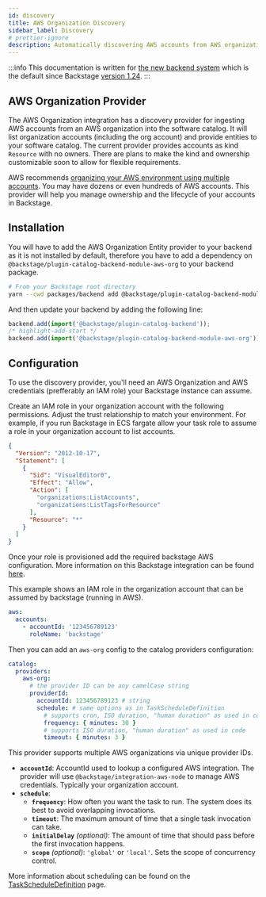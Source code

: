 ```yaml
---
id: discovery
title: AWS Organization Discovery
sidebar_label: Discovery
# prettier-ignore
description: Automatically discovering AWS accounts from AWS organizations
---
```


:::info
This documentation is written for [the new backend system](../../backend-system/index.md) which is the default since Backstage [version 1.24](../../releases/v1.24.0.md).
:::

## AWS Organization Provider

The AWS Organization integration has a discovery provider for ingesting AWS accounts from an AWS organization into the software catalog. It will list organization accounts (including the org account) and provide entities to your software catalog. The current provider provides accounts as kind `Resource` with no owners. There are plans to make the kind and ownership customizable soon to allow for flexible requirements.

AWS recommends [organizing your AWS environment using multiple accounts](https://docs.aws.amazon.com/whitepapers/latest/organizing-your-aws-environment/organizing-your-aws-environment.html). You may have dozens or even hundreds of AWS accounts. This provider will help you manage ownership and the lifecycle of your accounts in Backstage.

## Installation

You will have to add the AWS Organization Entity provider to your backend as it is not installed by default, therefore you have to add a dependency on `@backstage/plugin-catalog-backend-module-aws-org` to your backend package.

```bash
# From your Backstage root directory
yarn --cwd packages/backend add @backstage/plugin-catalog-backend-module-aws-org
```

And then update your backend by adding the following line:

```ts title="packages/backend/src/index.ts"
backend.add(import('@backstage/plugin-catalog-backend'));
/* highlight-add-start */
backend.add(import('@backstage/plugin-catalog-backend-module-aws-org'));
```

## Configuration

To use the discovery provider, you'll need an AWS Organization and AWS credentials (prefferably an IAM role) your Backstage instance can assume.

Create an IAM role in your organization account with the following permissions. Adjust the trust relationship to match your environment. For example, if you run Backstage in ECS fargate allow your task role to assume a role in your organization account to list accounts.

```json
{
  "Version": "2012-10-17",
  "Statement": [
    {
      "Sid": "VisualEditor0",
      "Effect": "Allow",
      "Action": [
        "organizations:ListAccounts",
        "organizations:ListTagsForResource"
      ],
      "Resource": "*"
    }
  ]
}
```

Once your role is provisioned add the required backstage AWS configuration. More information on this Backstage integration can be found [here](https://github.com/backstage/backstage/tree/master/packages/integration-aws-node#readme).

This example shows an IAM role in the organization account that can be assumed by backstage (running in AWS).

```yaml
aws:
  accounts:
    - accountId: '123456789123'
      roleName: 'backstage'
```

Then you can add an `aws-org` config to the catalog providers configuration:

```yaml
catalog:
  providers:
    aws-org:
      # the provider ID can be any camelCase string
      providerId:
        accountId: 123456789123 # string
        schedule: # same options as in TaskScheduleDefinition
          # supports cron, ISO duration, "human duration" as used in code
          frequency: { minutes: 30 }
          # supports ISO duration, "human duration" as used in code
          timeout: { minutes: 3 }
```

This provider supports multiple AWS organizations via unique provider IDs.

- **`accountId`**:
  AccountId used to lookup a configured AWS integration. The provider will use `@backstage/integration-aws-node` to manage AWS credentials. Typically your organization account.
- **`schedule`**:
  - **`frequency`**:
    How often you want the task to run. The system does its best to avoid overlapping invocations.
  - **`timeout`**:
    The maximum amount of time that a single task invocation can take.
  - **`initialDelay`** _(optional)_:
    The amount of time that should pass before the first invocation happens.
  - **`scope`** _(optional)_:
    `'global'` or `'local'`. Sets the scope of concurrency control.

More information about scheduling can be found on the [TaskScheduleDefinition](https://backstage.io/docs/reference/backend-tasks.taskscheduledefinition) page.
